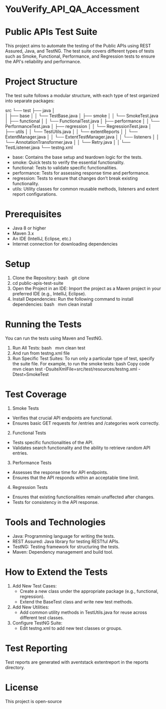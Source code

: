 # YouVerify_API_QA_Accessment
# Public APIs Test Suite
This project aims to automate the testing of the Public APIs using REST Assured, Java, and TestNG. The test suite covers different types of tests such as Smoke, Functional, Performance, and Regression tests to ensure the API's reliability and performance.

# Project Structure
The test suite follows a modular structure, with each type of test organized into separate packages:

src
└── test
    ├── java
    │   
    │     ├── base
    │     │   └── TestBase.java
    │     ├── smoke
    │     │   └── SmokeTest.java
    │     ├── functional
    │     │   └── FunctionalTest.java
    │     ├── performance
    │     │   └── PerformanceTest.java
    │     ├── regression
    │     │   └── RegressionTest.java
    │     ├── utils
    │     │   └── TestUtils.java
    │     │   └── extentReports
    │     │        └── ExtentManager.java
    │     │        └── ExtentTestManager.java
    │     │   └── listeners
    │     │        └── AnnotationTransformer.java
    │     │        └── Retry.java
    │     │        └── TestListener.java
└── testng.xml

* base: Contains the base setup and teardown logic for the tests.
* smoke: Quick tests to verify the essential functionality.
* functional: Tests to validate specific functionalities.
* performance: Tests for assessing response time and performance.
* regression: Tests to ensure that changes don’t break existing functionality.
* utils: Utility classes for common reusable methods, listeners and extent report configurations.

# Prerequisites
* Java 8 or higher
* Maven 3.x
* An IDE (IntelliJ, Eclipse, etc.)
* Internet connection for downloading dependencies

# Setup
1. Clone the Repository: bash   git clone <repository-url>
2. cd public-apis-test-suite   
3. Open the Project in an IDE: Import the project as a Maven project in your preferred IDE (e.g., IntelliJ, Eclipse).
4. Install Dependencies: Run the following command to install dependencies: bash   mvn clean install
   

# Running the Tests
You can run the tests using Maven and TestNG.
1. Run All Tests:
   bash   mvn clean test
2. And run from testng.xml file  
3. Run Specific Test Suites: To run only a particular type of test, specify the suite file. For example, to run the smoke tests: bash Copy code   mvn clean test -DsuiteXmlFile=src/test/resources/testng.xml -Dtest=SmokeTest
   

# Test Coverage
1. Smoke Tests
* Verifies that crucial API endpoints are functional.
* Ensures basic GET requests for /entries and /categories work correctly.
2. Functional Tests
* Tests specific functionalities of the API.
* Validates search functionality and the ability to retrieve random API entries.
3. Performance Tests
* Assesses the response time for API endpoints.
* Ensures that the API responds within an acceptable time limit.
4. Regression Tests
* Ensures that existing functionalities remain unaffected after changes.
* Tests for consistency in the API response.

# Tools and Technologies
* Java: Programming language for writing the tests.
* REST Assured: Java library for testing RESTful APIs.
* TestNG: Testing framework for structuring the tests.
* Maven: Dependency management and build tool.

# How to Extend the Tests
1. Add New Test Cases:
    * Create a new class under the appropriate package (e.g., functional, regression).
    * Extend the BaseTest class and write new test methods.
2. Add New Utilities:
    * Add common utility methods in TestUtils.java for reuse across different test classes.
3. Configure TestNG Suite:
    * Edit testng.xml to add new test classes or groups.
      
# Test Reporting
Test reports are generated with aventstack extentreport in the reports directory. 
# License
This project is open-source 
